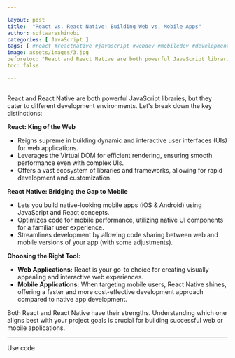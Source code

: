```yaml
---

layout: post
title:  "React vs. React Native: Building Web vs. Mobile Apps"
author: softwareshinobi
categories: [ JavaScript ]
tags: [ #react #reactnative #javascript #webdev #mobiledev #development ]
image: assets/images/3.jpg
beforetoc: "React and React Native are both powerful JavaScript libraries. Let's break down the key distinctions."
toc: false

---
```


## 

React and React Native are both powerful JavaScript libraries, but they cater to different development environments. Let's break down the key distinctions:

**React: King of the Web**

* Reigns supreme in building dynamic and interactive user interfaces (UIs) for web applications.
* Leverages the Virtual DOM for efficient rendering, ensuring smooth performance even with complex UIs.
* Offers a vast ecosystem of libraries and frameworks, allowing for rapid development and customization.

**React Native: Bridging the Gap to Mobile**

* Lets you build native-looking mobile apps (iOS & Android) using JavaScript and React concepts.
* Optimizes code for mobile performance, utilizing native UI components for a familiar user experience.
* Streamlines development by allowing code sharing between web and mobile versions of your app (with some adjustments).

**Choosing the Right Tool:**

* **Web Applications:** React is your go-to choice for creating visually appealing and interactive web experiences.
* **Mobile Applications:** When targeting mobile users, React Native shines, offering a faster and more cost-effective development approach compared to native app development.

Both React and React Native have their strengths. Understanding which one aligns best with your project goals is crucial for building successful web or mobile applications.

****

Use code

